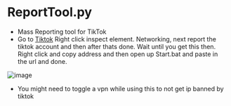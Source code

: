 # ReportTool.py

- Mass Reporting tool for TikTok
- Go to [Tiktok](https://www.tiktok.com/@uql.y) Right click inspect element.
Networking, next report the tiktok account and then after thats done. Wait until you get this
then. Right click and copy address and then open up Start.bat and paste in the url and done.

![image](https://user-images.githubusercontent.com/89341385/163047777-40535754-4bb9-4a9a-9981-103141f43d37.png)

- You might need to toggle a vpn while using this to not get ip banned by tiktok
